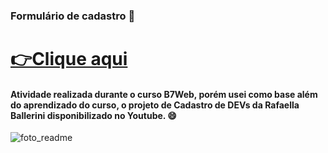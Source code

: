 ### Formulário de cadastro :page_with_curl:<h1><a href="https://alan0170.github.io/formulario_cadastro/"><strong>👉Clique aqui</strong></a></h1>

#### Atividade realizada durante o curso B7Web, porém usei como base além do aprendizado do curso, o projeto de Cadastro de DEVs da Rafaella Ballerini disponibilizado no Youtube. :smile:





![foto_readme](https://user-images.githubusercontent.com/73854685/120052867-d40a2d80-bffd-11eb-87e8-2ebc573b186d.png)
